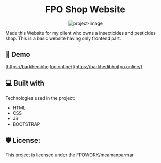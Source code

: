 <h1 align="center" id="title">FPO Shop Website</h1>

<p align="center"><img src="https://socialify.git.ci/meamanparmar/FPO_Work/image?font=Jost&amp;language=1&amp;name=1&amp;owner=1&amp;pattern=Charlie%20Brown&amp;stargazers=1&amp;theme=Dark" alt="project-image"></p>

<p id="description">Made this Website for my client who owns a insecticides and pesticides shop. This is a basic website having only frontend part.</p>

<h2>🚀 Demo</h2>

[https://barkhedibhojfpo.online/](https://barkhedibhojfpo.online/)

  
  
<h2>💻 Built with</h2>

Technologies used in the project:

*   HTML
*   CSS
*   JS
*   BOOTSTRAP

<h2>🛡️ License:</h2>

This project is licensed under the FPOWORK/meamanparmar
